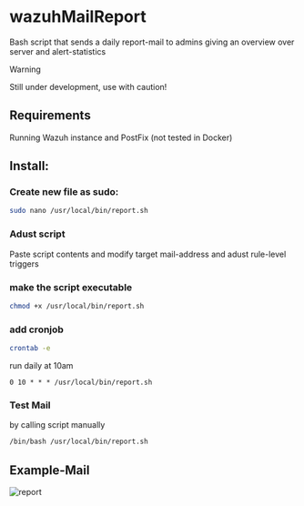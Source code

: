 # wazuhMailReport
Bash script that sends a daily report-mail to admins giving an overview over server and alert-statistics

> [!WARNING]
> Still under development, use with caution!

## Requirements

Running Wazuh instance and PostFix (not tested in Docker)

## Install:
### Create new file as sudo: 
```bash
sudo nano /usr/local/bin/report.sh
```
### Adust script

Paste script contents and modify target mail-address and adust rule-level triggers

### make the script executable
```bash
chmod +x /usr/local/bin/report.sh
```
### add cronjob
```bash
crontab -e
```
run daily at 10am
```
0 10 * * * /usr/local/bin/report.sh
```
### Test Mail 
by calling script manually
```bash
/bin/bash /usr/local/bin/report.sh
```
## Example-Mail
![report](https://github.com/user-attachments/assets/0bf8bb90-70d8-4445-b189-508042c3323d)
